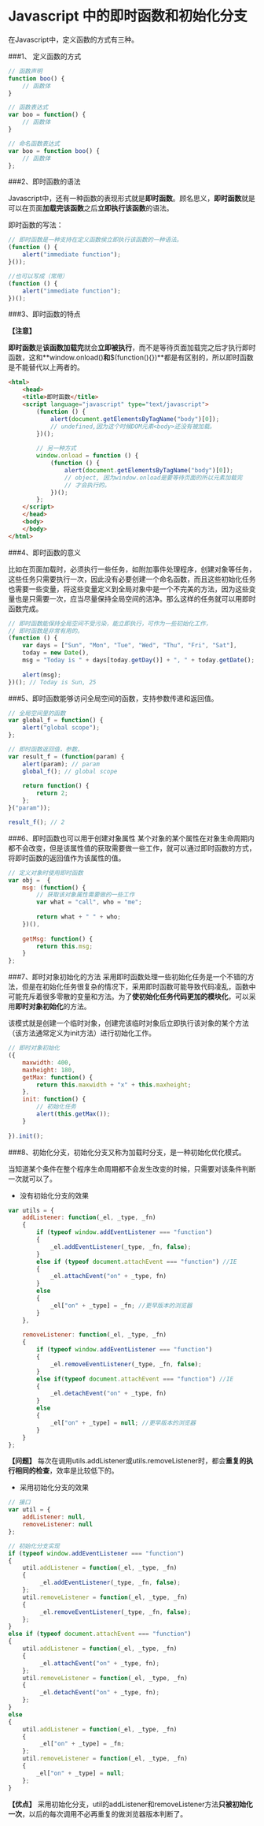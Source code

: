 Javascript 中的即时函数和初始化分支
==================

在Javascript中，定义函数的方式有三种。 

###1、 定义函数的方式 
```javascript
// 函数声明
function boo() {
    // 函数体
}

// 函数表达式
var boo = function() {
    // 函数体
}

// 命名函数表达式
var boo = function boo() {
    // 函数体
};
```

###2、即时函数的语法

Javascript中，还有一种函数的表现形式就是**即时函数**。顾名思义，**即时函数**就是可以在页面**加载完该函数**之后**立即执行该函数**的语法。 

即时函数的写法：
```javascript
// 即时函数是一种支持在定义函数侯立即执行该函数的一种语法。
(function () {
    alert("immediate function");
}());

//也可以写成（常用）
(function () {
    alert("immediate function");
})();
```
###3、即时函数的特点

**【注意】**

**即时函数**是**该函数加载完**就会**立即被执行**，而不是等待页面加载完之后才执行即时函数，这和**window.onload()**和**$(function(){})**都是有区别的，所以即时函数是不能替代以上两者的。

```html
<html>
    <head>
    <title>即时函数</title>
    <script language="javascript" type="text/javascript">
        (function () {
            alert(document.getElementsByTagName("body")[0]);
            // undefined,因为这个时候DOM元素<body>还没有被加载。
        })();
        
        // 另一种方式
        window.onload = function () {
            (function () {
                alert(document.getElementsByTagName("body")[0]);
                // object, 因为window.onload是要等待页面的所以元素加载完
                // 才会执行的。
            })();
        };
    </script>
    </head>
    <body>
    </body>
</html>
```

###4、即时函数的意义

比如在页面加载时，必须执行一些任务，如附加事件处理程序，创建对象等任务，这些任务只需要执行一次，因此没有必要创建一个命名函数，而且这些初始化任务也需要一些变量，将这些变量定义到全局对象中是一个不完美的方法，因为这些变量也是只需要一次，应当尽量保持全局空间的洁净。那么这样的任务就可以用即时函数完成。 
```javascript
// 即时函数能保持全局空间不受污染，能立即执行，可作为一些初始化工作，
// 即时函数是非常有用的。
(function () {
    var days = ["Sun", "Mon", "Tue", "Wed", "Thu", "Fri", "Sat"],
    today = new Date(),
    msg = "Today is " + days[today.getDay()] + ", " + today.getDate();
    
    alert(msg);
})(); // Today is Sun, 25
```

###5、即时函数能够访问全局空间的函数，支持参数传递和返回值。 
```javascript
// 全局空间里的函数
var global_f = function() {
    alert("global scope");
};

// 即时函数返回值，参数。
var result_f = (function(param) {
    alert(param); // param
    global_f(); // global scope
     
    return function() {
        return 2;
    };
}("param"));

result_f(); // 2
```

###6、即时函数也可以用于创建对象属性
某个对象的某个属性在对象生命周期内都不会改变，但是该属性值的获取需要做一些工作，就可以通过即时函数的方式，将即时函数的返回值作为该属性的值。 

```javascript
// 定义对象时使用即时函数
var obj =  {
    msg: (function() {
        // 获取该对象属性需要做的一些工作
        var what = "call", who = "me";
        
        return what + " " + who;
    })(), 
    
    getMsg: function() {
        return this.msg;
    }
};
```

###7、即时对象初始化的方法
采用即时函数处理一些初始化任务是一个不错的方法，但是在初始化任务很复杂的情况下，采用即时函数可能导致代码凌乱，函数中可能充斥着很多零散的变量和方法。为了**使初始化任务代码更加的模块化**，可以采用**即时对象初始化**的方法。 

该模式就是创建一个临时对象，创建完该临时对象后立即执行该对象的某个方法（该方法通常定义为init方法）进行初始化工作。 

```javascript
// 即时对象初始化
({
    maxwidth: 400,
    maxheight: 180,
    getMax: function() {
        return this.maxwidth + "x" + this.maxheight;
    },
    init: function() {
        // 初始化任务
        alert(this.getMax());
    }
     
}).init();
```
###8、初始化分支，初始化分支又称为加载时分支，是一种初始化优化模式。

当知道某个条件在整个程序生命周期都不会发生改变的时候，只需要对该条件判断一次就可以了。

- 没有初始化分支的效果

```javascript
var utils = {
    addListener: function(_el, _type, _fn)
    {
        if (typeof window.addEventListener === "function")
        {
            _el.addEventListener(_type, _fn, false);       
        }
        else if (typeof document.attachEvent === "function") //IE
        {
            _el.attachEvent("on" + _type, fn)
        }
        else
        {
            _el["on" + _type] = _fn; //更早版本的浏览器 
        }
    },
    
    removeListener: function(_el, _type, _fn)
    {
        if (typeof window.addEventListener === "function")
        {
            _el.removeEventListener(_type, _fn, false);       
        }
        else if(typeof document.attachEvent === "function") //IE
        {
            _el.detachEvent("on" + _type, fn)
        }
        else
        {
            _el["on" + _type] = null; //更早版本的浏览器 
        }
    }
};
```
**【问题】** 每次在调用utils.addListener或utils.removeListener时，都会**重复的执行相同的检查**，效率是比较低下的。 


- 采用初始化分支的效果

```javascript
// 接口
var util = {
    addListener: null,
    removeListener: null
};

// 初始化分支实现
if (typeof window.addEventListener === "function")
{
    util.addListener = function(_el, _type, _fn)
    {
         _el.addEventListener(_type, _fn, false);  
    };
    util.removeListener = function(_el, _type, _fn)
    {
         _el.removeEventListener(_type, _fn, false);  
    }; 
}
else if (typeof document.attachEvent === "function")
{
    util.addListener = function(_el, _type, _fn)
    {
         _el.attachEvent("on" + _type, fn);
    };
    util.removeListener = function(_el, _type, _fn)
    {
         _el.detachEvent("on" + _type, fn);
    };
}
else
{
    util.addListener = function(_el, _type, _fn)
    {
         _el["on" + _type] = _fn;
    };
    util.removeListener = function(_el, _type, _fn)
    {
        _el["on" + _type] = null;
    };
}
```
**【优点】** 采用初始化分支，util的addListener和removeListener方法**只被初始化一次**，以后的每次调用不必再重复的做浏览器版本判断了。
